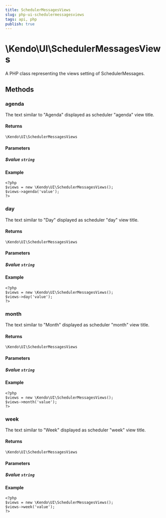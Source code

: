 ```yaml
---
title: SchedulerMessagesViews
slug: php-ui-schedulermessagesviews
tags: api, php
publish: true
---
```


# \Kendo\UI\SchedulerMessagesViews

A PHP class representing the views setting of SchedulerMessages.


## Methods

### agenda
The text similar to "Agenda" displayed as scheduler "agenda" view title.

#### Returns
`\Kendo\UI\SchedulerMessagesViews`

#### Parameters

##### $value `string`



#### Example 
    <?php
    $views = new \Kendo\UI\SchedulerMessagesViews();
    $views->agenda('value');
    ?>

### day
The text similar to "Day" displayed as scheduler "day" view title.

#### Returns
`\Kendo\UI\SchedulerMessagesViews`

#### Parameters

##### $value `string`



#### Example 
    <?php
    $views = new \Kendo\UI\SchedulerMessagesViews();
    $views->day('value');
    ?>

### month
The text similar to "Month" displayed as scheduler "month" view title.

#### Returns
`\Kendo\UI\SchedulerMessagesViews`

#### Parameters

##### $value `string`



#### Example 
    <?php
    $views = new \Kendo\UI\SchedulerMessagesViews();
    $views->month('value');
    ?>

### week
The text similar to "Week" displayed as scheduler "week" view title.

#### Returns
`\Kendo\UI\SchedulerMessagesViews`

#### Parameters

##### $value `string`



#### Example 
    <?php
    $views = new \Kendo\UI\SchedulerMessagesViews();
    $views->week('value');
    ?>

 
